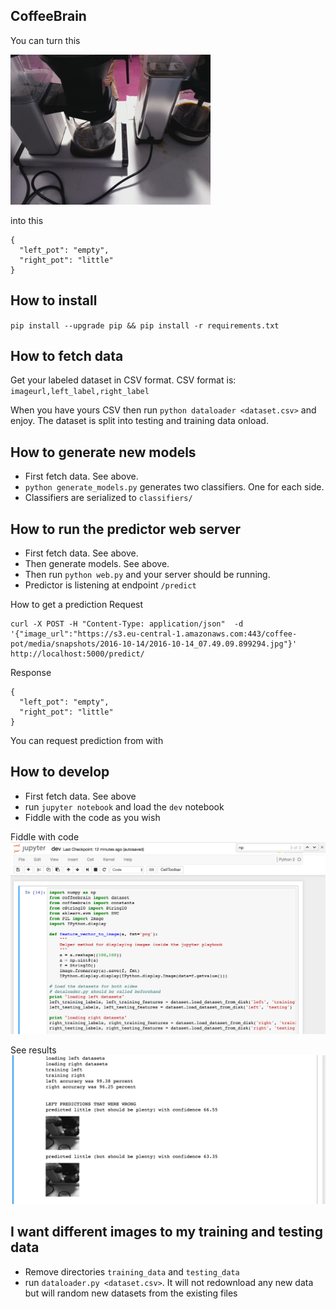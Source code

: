 ## CoffeeBrain

You can turn this

![pots](readme_images/2016-10-14_07.49.09.899294.jpg)


into this
```
{
  "left_pot": "empty",
  "right_pot": "little"
}
```

## How to install
`pip install --upgrade pip && pip install -r requirements.txt`

## How to fetch data
Get your labeled dataset in CSV format.
CSV format is: `imageurl,left_label,right_label`

When you have yours CSV then run `python dataloader <dataset.csv>` and enjoy. The dataset is split into testing and training data onload.

## How to generate new models
- First fetch data. See above.
- `python generate_models.py` generates two classifiers. One for each side.
- Classifiers are serialized to `classifiers/`

## How to run the predictor web server
- First fetch data. See above.
- Then generate models. See above.
- Then run `python web.py` and your server should be running.
- Predictor is listening at endpoint `/predict`

How to get a prediction
Request
```
curl -X POST -H "Content-Type: application/json"  -d '{"image_url":"https://s3.eu-central-1.amazonaws.com:443/coffee-pot/media/snapshots/2016-10-14/2016-10-14_07.49.09.899294.jpg"}' http://localhost:5000/predict/
```
Response
```
{
  "left_pot": "empty",
  "right_pot": "little"
}
```
You can request prediction from with

## How to develop
- First fetch data. See above
- run `jupyter notebook` and load the `dev` notebook
- Fiddle with the code as you wish

Fiddle with code
![jupyter](readme_images/jupyter1.png)

See results
![jupyter](readme_images/jupyter2.png)

## I want different images to my training and testing data
- Remove directories `training_data` and `testing_data`
- run `dataloader.py <dataset.csv>`. It will not redownload any new data but will random new datasets from the existing files
